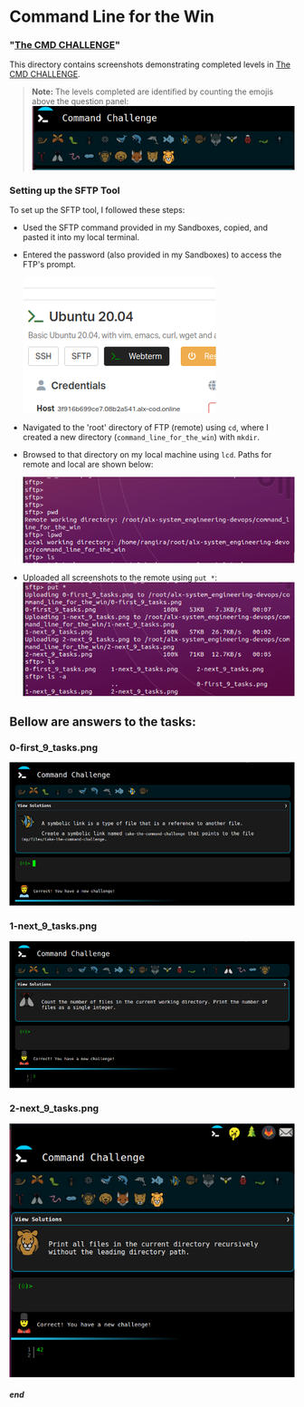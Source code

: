 # Command Line for the Win

### "[The CMD CHALLENGE](https://intranet.alxswe.com/rltoken/a83_NOBEtXgFr1Yqej0HYA)"

This directory contains screenshots demonstrating completed levels in [The CMD CHALLENGE](https://intranet.alxswe.com/rltoken/a83_NOBEtXgFr1Yqej0HYA).

> **Note:** The levels completed are identified by counting the emojis above the question panel:
>![Completed levels:](completed_levels.png)

### Setting up the SFTP Tool

To set up the SFTP tool, I followed these steps:

- Used the SFTP command provided in my Sandboxes, copied, and pasted it into my local terminal.
- Entered the password (also provided in my Sandboxes) to access the FTP's prompt.

   ![Copied SFTP](SFTP.png)

- Navigated to the 'root' directory of FTP (remote) using `cd`, where I created a new directory (`command_line_for_the_win`) with `mkdir`.
- Browsed to that directory on my local machine using `lcd`. Paths for remote and local are shown below:

   ![Remote and Local Paths](paths.png)

- Uploaded all screenshots to the remote using `put *`:
   ![Used put](puts.png)




## Bellow are answers to the tasks:

### 0-first_9_tasks.png
![0-first_9_tasks](0-first_9_tasks.png)

### 1-next_9_tasks.png
![1-next_9_tasks](1-next_9_tasks.png)

### 2-next_9_tasks.png
![2-next_9_tasks](2-next_9_tasks.png)


##### end
